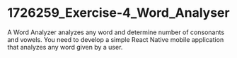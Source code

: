 # 1726259_Exercise-4_Word_Analyser
A Word Analyzer analyzes any word and determine number of consonants and vowels. You need to develop a simple React Native mobile application that analyzes any word given by a user.
